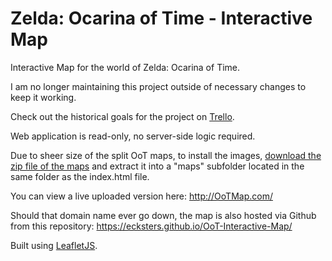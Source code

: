 # Zelda: Ocarina of Time - Interactive Map
Interactive Map for the world of Zelda: Ocarina of Time.

I am no longer maintaining this project outside of necessary changes to keep it working.

Check out the historical goals for the project on [Trello](https://trello.com/b/DSrWWi3Z/ocarina-of-time-interactive-map).

Web application is read-only, no server-side logic required.

Due to sheer size of the split OoT maps, to install the images, [download the zip file of the maps](https://www.mediafire.com/file/c2k3mkvxqby54lz/maps.7z/file) and extract it into a "maps" subfolder located in the same folder as the index.html file.

You can view a live uploaded version here:
http://OoTMap.com/

Should that domain name ever go down, the map is also hosted via Github from this repository:
https://ecksters.github.io/OoT-Interactive-Map/

Built using [LeafletJS](http://leafletjs.com).
